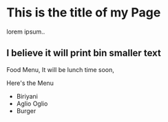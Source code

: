 # This is the title of my Page

lorem ipsum..

## I believe it will print bin  smaller text

Food Menu, It will be lunch time soon,

Here's the Menu

* Biriyani
* Aglio Oglio
* Burger
